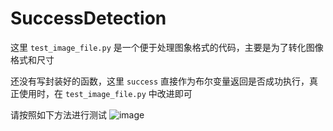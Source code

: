 # SuccessDetection

这里 `test_image_file.py` 是一个便于处理图象格式的代码，主要是为了转化图像格式和尺寸

还没有写封装好的函数，这里 `success` 直接作为布尔变量返回是否成功执行，真正使用时，在 `test_image_file.py` 中改进即可

请按照如下方法进行测试
![image](https://github.com/user-attachments/assets/17b33bb8-f145-49e5-8846-f31dbd1eab09)
